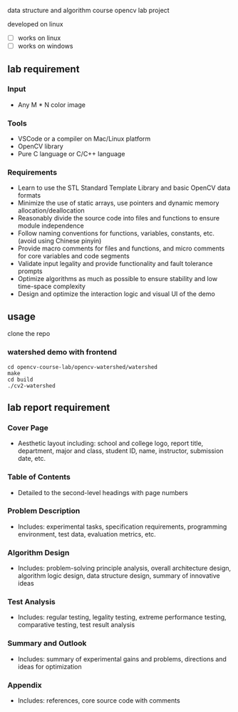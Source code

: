 data structure and algorithm course opencv lab project

developed on linux

* [ ] works on linux
* [ ] works on windows

## lab requirement

### Input

- Any M * N color image

### Tools

- VSCode or a compiler on Mac/Linux platform
- OpenCV library
- Pure C language or C/C++ language

### Requirements

- Learn to use the STL Standard Template Library and basic OpenCV data formats
- Minimize the use of static arrays, use pointers and dynamic memory allocation/deallocation
- Reasonably divide the source code into files and functions to ensure module independence
- Follow naming conventions for functions, variables, constants, etc. (avoid using Chinese pinyin)
- Provide macro comments for files and functions, and micro comments for core variables and code segments
- Validate input legality and provide functionality and fault tolerance prompts
- Optimize algorithms as much as possible to ensure stability and low time-space complexity
- Design and optimize the interaction logic and visual UI of the demo

## usage

clone the repo

### watershed demo with frontend

```shell
cd opencv-course-lab/opencv-watershed/watershed
make
cd build
./cv2-watershed
```

## lab report requirement

### Cover Page

- Aesthetic layout including: school and college logo, report title, department, major and class, student ID, name, instructor, submission date, etc.

### Table of Contents

- Detailed to the second-level headings with page numbers

### Problem Description

- Includes: experimental tasks, specification requirements, programming environment, test data, evaluation metrics, etc.

### Algorithm Design

- Includes: problem-solving principle analysis, overall architecture design, algorithm logic design, data structure design, summary of innovative ideas

### Test Analysis

- Includes: regular testing, legality testing, extreme performance testing, comparative testing, test result analysis

### Summary and Outlook

- Includes: summary of experimental gains and problems, directions and ideas for optimization

### Appendix

- Includes: references, core source code with comments
